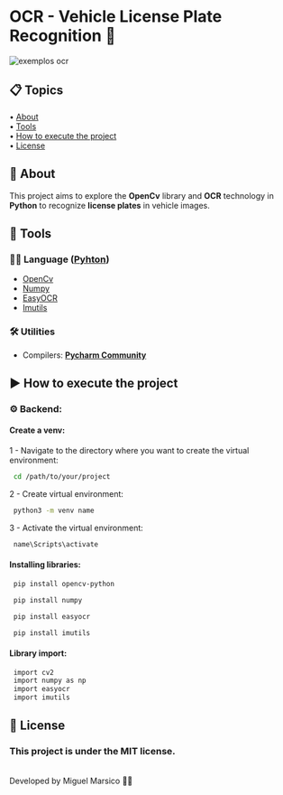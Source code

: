 <h1>
    OCR -  Vehicle License Plate Recognition 🚗
</h1>

![exemplos ocr](https://github.com/Miguel-Marsico/OCR---Vehicle-License-Plate-Recognition/assets/158609724/1b2e38c2-6d4b-4228-b4cc-5a0e6de8aac7)

 ## 📋 Topics
<div>
 • <a href="#-about">About</a> </br>
 • <a href="#-tools">Tools</a> </br>
 • <a href="#-how-to-execute-the-project">How to execute the project</a> </br>    
 • <a href="#-license">License</a></br>
</div>

## 📗 About

This project aims to explore the **OpenCv** library and **OCR** technology in **Python** to recognize **license plates** in vehicle images.

## 🔧 Tools

### 👩‍💻 **Language** ([Pyhton](https://www.python.org))

- [OpenCv](https://opencv.org)
- [Numpy]( https://numpy.org)
- [EasyOCR](https://pypi.org/project/easyocr/)
- [Imutils](https://pypi.org/project/imutils/)

### 🛠️ **Utilities** 

- Compilers: **[Pycharm Community](https://www.jetbrains.com/pt-br/pycharm/)** 

## ▶ How to execute the project

### ⚙️ Backend:

#### Create a venv:

1 - Navigate to the directory where you want to create the virtual environment:
```bash
 cd /path/to/your/project
```
2 - Create virtual environment:
```bash
 python3 -m venv name
```
3 - Activate the virtual environment:
```bash
 name\Scripts\activate
```

#### Installing libraries:

```bash
 pip install opencv-python
```
```bash
 pip install numpy
``` 
```bash
 pip install easyocr
```
```bash
 pip install imutils
```

#### Library import:
```bash
 import cv2
 import numpy as np
 import easyocr
 import imutils
```

## 📜 License

### This project is under the MIT license. 
<br>
Developed by Miguel Marsico 👋🏻
